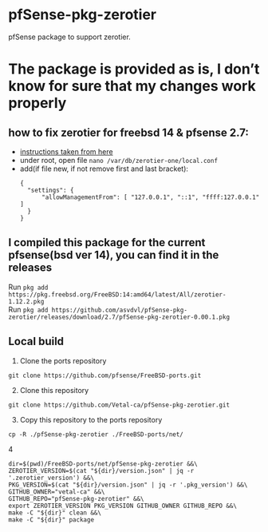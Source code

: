 # pfSense-pkg-zerotier
pfSense package to support zerotier.

# The package is provided as is, I don’t know for sure that my changes work properly
## how to fix zerotier for freebsd 14 & pfsense 2.7:
- [instructions taken from here](https://discuss.zerotier.com/t/freebsd-14-0-zerotier-401-error/16919)
- under root, open file `nano /var/db/zerotier-one/local.conf`
- add(if file new, if not remove first and last bracket):
  ```
  {
    "settings": {
        "allowManagementFrom": [ "127.0.0.1", "::1", "ffff:127.0.0.1" ]
    }
  }
  ```

## I compiled this package for the current pfsense(bsd ver 14), you can find it in the releases
Run `pkg add https://pkg.freebsd.org/FreeBSD:14:amd64/latest/All/zerotier-1.12.2.pkg` \
Run `pkg add https://github.com/asvdvl/pfSense-pkg-zerotier/releases/download/2.7/pfSense-pkg-zerotier-0.00.1.pkg`


## Local build

1. Clone the ports repository
```shell
git clone https://github.com/pfsense/FreeBSD-ports.git
```
2. Clone this repository

```shell
git clone https://github.com/Vetal-ca/pfSense-pkg-zerotier.git
```

3. Copy this repository to the ports repository
```shell
cp -R ./pfSense-pkg-zerotier ./FreeBSD-ports/net/
```

4

```shell
dir=$(pwd)/FreeBSD-ports/net/pfSense-pkg-zerotier &&\
ZEROTIER_VERSION=$(cat "${dir}/version.json" | jq -r '.zerotier_version') &&\
PKG_VERSION=$(cat "${dir}/version.json" | jq -r '.pkg_version') &&\
GITHUB_OWNER="vetal-ca" &&\
GITHUB_REPO="pfSense-pkg-zerotier" &&\
export ZEROTIER_VERSION PKG_VERSION GITHUB_OWNER GITHUB_REPO &&\
make -C "${dir}" clean &&\
make -C "${dir}" package
```